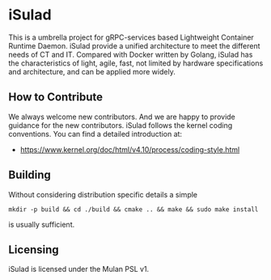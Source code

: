 # iSulad

This is a umbrella project for gRPC-services based Lightweight Container Runtime Daemon.
iSulad provide a unified architecture to meet the different needs of CT and IT.
Compared with Docker written by Golang, iSulad has the characteristics of light, agile, fast,
not limited by hardware specifications and architecture, and can be applied more widely.

## How to Contribute

We always welcome new contributors. And we are happy to provide guidance for the new contributors.
iSulad follows the kernel coding conventions. You can find a detailed introduction at:

- https://www.kernel.org/doc/html/v4.10/process/coding-style.html

## Building

Without considering distribution specific details a simple

    mkdir -p build && cd ./build && cmake .. && make && sudo make install

is usually sufficient.

## Licensing

iSulad is licensed under the Mulan PSL v1.
